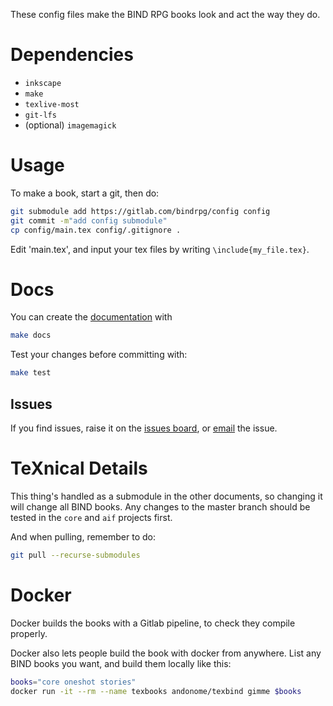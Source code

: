 These config files make the BIND RPG books look and act the way they do.

# Dependencies

- `inkscape`
- `make`
- `texlive-most`
- `git-lfs`
- (optional) `imagemagick`

# Usage

To make a book, start a git, then do:

```bash
git submodule add https://gitlab.com/bindrpg/config config
git commit -m"add config submodule"
cp config/main.tex config/.gitignore .
```

Edit 'main.tex', and input your tex files by writing `\include{my_file.tex}`.

# Docs

You can create the [documentation][docs] with

```bash
make docs
```

Test your changes before committing with:

```bash
make test
```

## Issues

If you find issues, raise it on the [issues board][issues board], or [email][issues email] the issue.

# TeXnical Details

This thing's handled as a submodule in the other documents, so changing it will change all BIND books.
Any changes to the master branch should be tested in the `core` and `aif` projects first.

And when pulling, remember to do:

```bash
git pull --recurse-submodules
```

# Docker

Docker builds the books with a Gitlab pipeline, to check they compile properly.

Docker also lets people build the book with docker from anywhere.
List any BIND books you want, and build them locally like this:

```bash
books="core oneshot stories"
docker run -it --rm --name texbooks andonome/texbind gimme $books
```

[docs]: https://gitlab.com/bindrpg/config/-/jobs/artifacts/master/raw/docs.pdf?job=build
[rules]: https://gitlab.com/bindrpg/config/-/jobs/artifacts/master/raw/booklet.pdf?job=build
[resources]: https://gitlab.com/bindrpg/config/-/jobs/artifacts/master/raw/resources.pdf?job=build
[issues board]: https://gitlab.com/bindrpg/config/-/issues/
[issues email]: contact-project+bindrpg-config-16527104-issue-@incoming.gitlab.com
